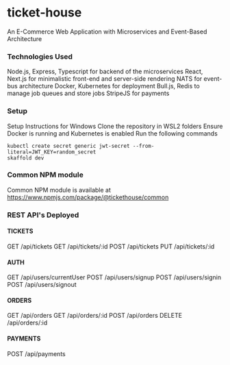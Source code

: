 # ticket-house
An E-Commerce Web Application with Microservices and Event-Based Architecture

### Technologies Used
Node.js, Express, Typescript for backend of the microservices
React, Next.js for minimalistic front-end and server-side rendering
NATS for event-bus architecture
Docker, Kubernetes for deployment
Bull.js, Redis to manage job queues and store jobs
StripeJS for payments

### Setup
Setup Instructions for Windows
Clone the repository in WSL2 folders
Ensure Docker is running and Kubernetes is enabled
Run the following commands

```
kubectl create secret generic jwt-secret --from-literal=JWT_KEY=random_secret
skaffold dev
```

### Common NPM module
Common NPM module is available at https://www.npmjs.com/package/@tickethouse/common

### REST API's Deployed
#### TICKETS
GET /api/tickets
GET /api/tickets/:id
POST /api/tickets
PUT /api/tickets/:id

#### AUTH
GET /api/users/currentUser
POST /api/users/signup
POST /api/users/signin
POST /api/users/signout

#### ORDERS
GET /api/orders
GET /api/orders/:id
POST /api/orders
DELETE /api/orders/:id

#### PAYMENTS
POST /api/payments


